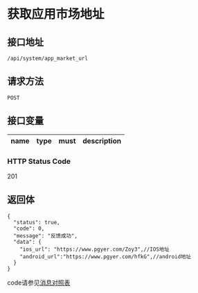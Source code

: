 # 获取应用市场地址

## 接口地址

`/api/system/app_market_url`

## 请求方法

```POST ```

## 接口变量

| name     | type     | must     | description |
|----------|:--------:|:--------:|:--------:|

### HTTP Status Code

201

## 返回体

```json5
{
  "status": true,
  "code": 0,
  "message": "反馈成功",
  "data": {
    "ios_url": "https://www.pgyer.com/Zoy3",//IOS地址
    "android_url":"https://www.pgyer.com/hfkG",//android地址
  }
}
```

code请参见[消息对照表](消息对照表.md)

